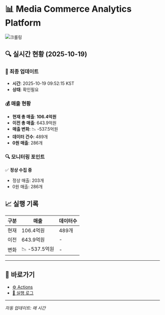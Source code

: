 # 📊 Media Commerce Analytics Platform

![크롤링](https://img.shields.io/badge/크롤링-확인필요-orange)

## 🔍 실시간 현황 (2025-10-19)

### 📍 최종 업데이트
- **시간**: 2025-10-19 09:52:15 KST
- **상태**: 확인필요

### 💰 매출 현황
- **현재 총 매출**: **106.4억원**
- **이전 총 매출**: 643.9억원
- **매출 변화**: 📉 -537.5억원
- **데이터 건수**: 489개
- **0원 매출**: 286개

### 🔍 모니터링 포인트

✅ **정상 수집 중**
- 정상 매출: 203개
- 0원 매출: 286개


## 📈 실행 기록

| 구분 | 매출 | 데이터수 |
|------|------|----------|
| 현재 | 106.4억원 | 489개 |
| 이전 | 643.9억원 | - |
| 변화 | 📉 -537.5억원 | - |

---

## 🔗 바로가기

- [⚙️ Actions](../../actions)
- [📝 실행 로그](../../actions/workflows/daily_scraping.yml)

---

*자동 업데이트: 매 시간*
